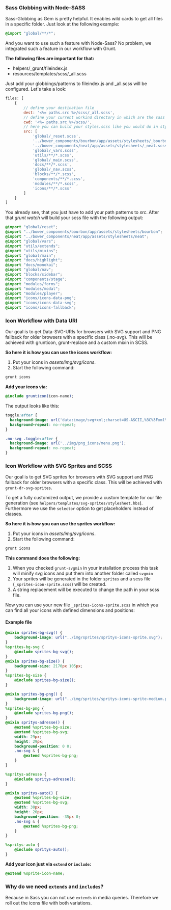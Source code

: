 ### Sass Globbing with Node-SASS

Sass-Globbing as Gem is pretty helpful. It enables wild cards to get all files in a specific folder. Just look at the following example:

``` scss
@import "global/**/*";
```

And you want to use such a feature with Node-Sass?
No problem, we integrated such a feature in our workflow with Grunt.

**The following files are important for that:**

* helpers/_grunt/fileindex.js
* resources/templates/scss/_all.scss

Just add your globbings/patterns to fileindex.js and _all.scss will be configured. Let's take a look:

``` js
files: [
	{
		// define your destination file
		dest: '<%= paths.src %>/scss/_all.scss',
		// define your current workind directory in which are the sass files located
		cwd: '<%= paths.src %>/scss/',
		// here you can build your styles.scss like you would do in styles.scss with sass-globbing
		src: [
			'global/_reset.scss',
			'../bower_components/bourbon/app/assets/stylesheets/_bourbon.scss',
			'../bower_components/neat/app/assets/stylesheets/_neat.scss',
			'global/_vars.scss',
			'utils/**/*.scss',
			'global/_main.scss',
			'docs/**/*.scss',
			'global/_nav.scss',
			'blocks/**/*.scss',
			'components/**/*.scss',
			'modules/**/*.scss',
			'icons/**/*.scss'
		]
	}
]
```

You already see, that you just have to add your path patterns to _src_. After that _grunt watch_ will build your scss file with the following output:

``` scss
@import "global/reset";
@import "../bower_components/bourbon/app/assets/stylesheets/bourbon";
@import "../bower_components/neat/app/assets/stylesheets/neat";
@import "global/vars";
@import "utils/extends";
@import "utils/mixins";
@import "global/main";
@import "docs/highlight";
@import "docs/monokai";
@import "global/nav";
@import "blocks/sidebar";
@import "components/stage";
@import "modules/forms";
@import "modules/modal";
@import "modules/player";
@import "icons/icons-data-png";
@import "icons/icons-data-svg";
@import "icons/icons-fallback";
```

### Icon Workflow with Data URI

Our goal is to get Data-SVG-URIs for browsers with SVG support and PNG fallback for older browsers with a specific class (.no-svg). This will be achieved with grunticon, grunt-replace and a custom mixin in SCSS.

**So here it is how you can use the icons workflow:**

1. Put your icons in _assets/img/svg/icons_.
2. Start the following command:

``` bash
grunt icons
```

**Add your icons via:**

``` scss
@include grunticon(icon-name);
```

The output looks like this:
``` css
toggle:after {
  background-image: url('data:image/svg+xml;charset=US-ASCII,%3C%3Fxml%20version%3D%221.0%22%20standalone%3D%22no%22%3F%3E%3C!DOCTYPE%20svg%20PUBLIC%20%22-%2F%2FW3C%2F%2FDTD%20SVG%201.1%2F%2FEN%22%20%22http%3A%2F%2Fwww.w3.org%2FGraphics%2FSVG%2F1.1%2FDTD%2Fsvg11.dtd%22%3E%3Csvg%20id%3D%22Untitled-Seite%25201%22%20viewBox%3D%220%200%2036%2031%22%20style%3D%22background-color%3A%23ffffff00%22%20version%3D%221.1%22%20xmlns%3D%22http%3A%2F%2Fwww.w3.org%2F2000%2Fsvg%22%20xmlns%3Axlink%3D%22http%3A%2F%2Fwww.w3.org%2F1999%2Fxlink%22%20xml%3Aspace%3D%22preserve%22%20x%3D%220px%22%20y%3D%220px%22%20width%3D%2236px%22%20height%3D%2231px%22%3E%20%3Crect%20x%3D%220%22%20y%3D%220%22%20width%3D%2236%22%20height%3D%227%22%20fill%3D%22%23272727%22%2F%3E%20%3Crect%20x%3D%220%22%20y%3D%2212%22%20width%3D%2236%22%20height%3D%227%22%20fill%3D%22%23272727%22%2F%3E%20%3Crect%20x%3D%220%22%20y%3D%2224%22%20width%3D%2236%22%20height%3D%227%22%20fill%3D%22%23272727%22%2F%3E%3C%2Fsvg%3E');
  background-repeat: no-repeat;
}

.no-svg .toggle:after {
  background-image: url('../img/png_icons/menu.png');
  background-repeat: no-repeat;
}
```

### Icon Workflow with SVG Sprites and SCSS

Our goal is to get SVG sprites for browsers with SVG support and PNG fallback for older browsers with a specific class. This will be achieved with `grunt-dr-svg-sprites`.

To get a fully customized output, we provide a custom template for our file generation (see `helpers/templates/svg-sprites/stylesheet.hbs`). Furthermore we use the `selector` option to get placeholders instead of classes.

**So here it is how you can use the sprites workflow:**

1. Put your icons in _assets/img/svg/icons_.
2. Start the following command:

``` bash
grunt icons
```

**This command does the following:** 

1. When you checked `grunt-svgmin` in your installation process this task will minify svg icons and put them into another folder called `svgmin`
2. Your sprites will be generated in the folder `sprites` and a scss file (`_sprites-icon-sprite.scss`) will be created. 
3. A string replacement will be executed to change the path in your scss file.

Now you can use your new file `_sprites-icons-sprite.scss` in which you can find all your icons with defined dimensions and positions: 

#### Example file
``` scss
@mixin sprites-bg-svg() {
	background-image: url("../img/sprites/spritys-icons-sprite.svg");
}
%sprites-bg-svg {
	@include sprites-bg-svg();
}
@mixin sprites-bg-size() {
	background-size: 2170px 105px;
}
%sprites-bg-size {
	@include sprites-bg-size();
}

@mixin sprites-bg-png() {
	background-image: url("../img/sprites/spritys-icons-sprite-medium.png");
}
%sprites-bg-png {
	@include sprites-bg-png();
}
@mixin spritys-adresse() {
	@extend %sprites-bg-size;
	@extend %sprites-bg-svg;
	width: 29px;
	height: 29px;
	background-position: 0 0;
	.no-svg & {
		@extend %sprites-bg-png;
	}
}

%spritys-adresse {
	@include spritys-adresse();
}

@mixin spritys-auto() {
	@extend %sprites-bg-size;
	@extend %sprites-bg-svg;
	width: 30px;
	height: 26px;
	background-position: -35px 0;
	.no-svg & {
		@extend %sprites-bg-png;
	}
}

%spritys-auto {
	@include spritys-auto();
}
```

**Add your icon just via `extend` or `include`:**

``` scss
@extend %sprite-icon-name;
```

### Why do we need `extends` and `includes`?

Because in Sass you can not use `extends` in media queries. Therefore we roll out the icons file with both variations. 